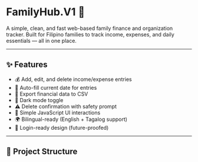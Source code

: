 # FamilyHub.V1 🏡

A simple, clean, and fast web-based family finance and organization tracker.
Built for Filipino families to track income, expenses, and daily essentials — all in one place.

---

## ✨ Features

- 💰 Add, edit, and delete income/expense entries
- 📅 Auto-fill current date for entries
- 🧾 Export financial data to CSV
- 🌙 Dark mode toggle
- ⚠️ Delete confirmation with safety prompt
- 🧠 Simple JavaScript UI interactions
- 🌍 Bilingual-ready (English + Tagalog support)
- 🔐 Login-ready design (future-proofed)

---

## 📁 Project Structure
